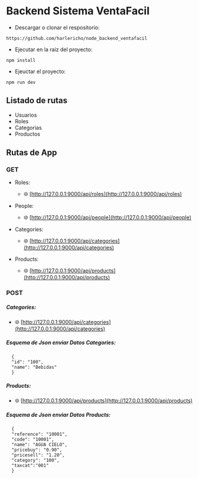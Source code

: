# Backend Sistema VentaFacil

- Descargar o clonar el respositorio:

```
https://github.com/harlericho/node_backend_ventafacil
```

- Ejecutar en la raiz del proyecto:

```
npm install
```

- Ejeuctar el proyecto:

```
npm run dev
```

## Listado de rutas

- Usuarios
- Roles
- Categorias
- Productos

## Rutas de App

### GET

- Roles:

  - 🌐 [http://127.0.0.1:9000/api/roles](http://127.0.0.1:9000/api/roles)

- People:

  - 🌐 [http://127.0.0.1:9000/api/people](http://127.0.0.1:9000/api/people)

- Categories:

  - 🌐 [http://127.0.0.1:9000/api/categories](http://127.0.0.1:9000/api/categories)

- Products:
  - 🌐 [http://127.0.0.1:9000/api/products](http://127.0.0.1:9000/api/products)

### POST

##### Categories:

- 🌐 [http://127.0.0.1:9000/api/categories](http://127.0.0.1:9000/api/categories)

##### Esquema de Json enviar Datos Categories:

```
  {
  "id": "100",
  "name": "Bebidas"
  }
```

##### Products:

- 🌐 [http://127.0.0.1:9000/api/products](http://127.0.0.1:9000/api/products)

##### Esquema de Json enviar Datos Products:

```
  {
  "reference": "10001",
  "code": "10001",
  "name": "AGUA CIELO",
  "pricebuy": "0.90",
  "pricesell": "1.20",
  "category": "100",
  "taxcat":"001"
  }
```
